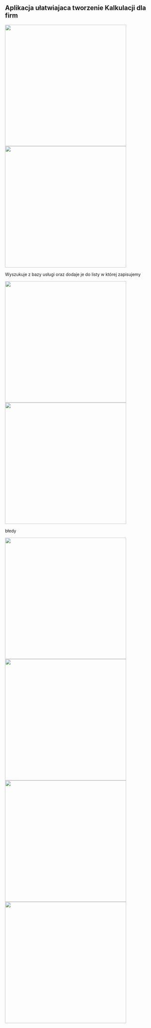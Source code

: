 ## Aplikacja ułatwiajaca tworzenie Kalkulacji dla firm

<img src="https://github.com/Jey0204/lukas_projekt/assets/130754053/fb4f4e08-4b9e-4ccd-bf3b-e730591e32c6" width="400"/>

<img src="https://github.com/Jey0204/lukas_projekt/assets/130754053/42d971f9-f047-46bd-ba86-2855a1a349b2" width="400"/>

Wyszukuje z bazy usługi oraz dodaje je do listy w której zapisujemy 

<img src="https://github.com/Jey0204/lukas_projekt/assets/130754053/eb0f12aa-e5fd-450b-b016-a5edc9eb4207" width="400"/>

<img src="https://github.com/Jey0204/lukas_projekt/assets/130754053/93756f28-be86-444c-aba7-52b40cb1ecfa" width="400"/>


błedy

<img src="https://github.com/Jey0204/lukas_projekt/assets/130754053/98dbc63a-fba9-47ac-9560-b866a0d52175" width="400"/>

<img src="https://github.com/Jey0204/lukas_projekt/assets/130754053/2f0f04a7-90fd-464b-885c-f213ff9a47c4" width="400"/>

<img src="https://github.com/Jey0204/lukas_projekt/assets/130754053/8ea59fc6-d962-44cf-871c-4c33aec5697e" width="400"/>


<img src="https://github.com/Jey0204/lukas_projekt/assets/130754053/99790afc-b941-498c-9530-482a5e6b9843" width="400"/>


